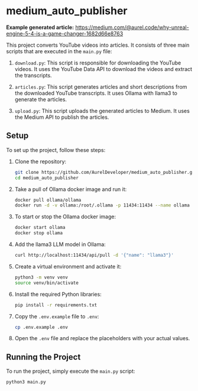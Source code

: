 # medium_auto_publisher

**Example generated article:** https://medium.com/@aurel.code/why-unreal-engine-5-4-is-a-game-changer-1682d66e8763

This project converts YouTube videos into articles. It consists of three main scripts that are executed in the `main.py` file:

1. `download.py`: This script is responsible for downloading the YouTube videos. It uses the YouTube Data API to download the videos and extract the transcripts.

2. `articles.py`: This script generates articles and short descriptions from the downloaded YouTube transcripts. It uses Ollama with llama3 to generate the articles.

3. `upload.py`: This script uploads the generated articles to Medium. It uses the Medium API to publish the articles.

## Setup

To set up the project, follow these steps:

1. Clone the repository:

    ```bash
    git clone https://github.com/AurelDeveloper/medium_auto_publisher.git
    cd medium_auto_publisher
    ```

2. Take a pull of Ollama docker image and run it:

    ```bash
    docker pull ollama/ollama
    docker run -d -v ollama:/root/.ollama -p 11434:11434 --name ollama ollama/ollama
    ```

3. To start or stop the Ollama docker image:

    ```bash
    docker start ollama
    docker stop ollama
    ```

4. Add the llama3 LLM model in Ollama:

    ```bash
    curl http://localhost:11434/api/pull -d '{"name": "llama3"}'
    ```

5. Create a virtual environment and activate it:

    ```bash
    python3 -m venv venv
    source venv/bin/activate
    ```

6. Install the required Python libraries:

    ```bash
    pip install -r requirements.txt
    ```

7. Copy the `.env.example` file to `.env`:

    ```bash
    cp .env.example .env
    ```

8. Open the `.env` file and replace the placeholders with your actual values.

## Running the Project

To run the project, simply execute the `main.py` script:

```bash
python3 main.py
